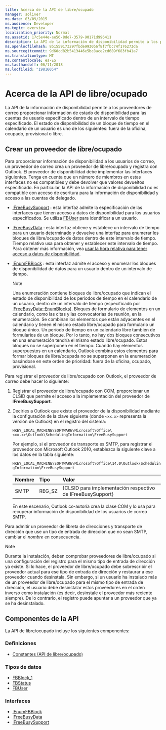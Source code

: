 ```yaml
---
title: Acerca de la API de libre/ocupado
manager: soliver
ms.date: 03/09/2015
ms.audience: Developer
ms.topic: overview
localization_priority: Normal
ms.assetid: 17c5e44e-ae56-8de7-3579-90171d996411
description: La API de la información de disponibilidad permite a los proveedores de correo proporcionar información de estado de disponibilidad para las cuentas de usuario especificado dentro de un intervalo de tiempo especificado.
ms.openlocfilehash: 8b1559173297fbde9930b6f8f7fbc74f176273da
ms.sourcegitcommit: 9d60cd82b5413446e5bc8ace2cd689f683fb41a7
ms.translationtype: MT
ms.contentlocale: es-ES
ms.lasthandoff: 06/11/2018
ms.locfileid: "19816054"
---
```

# <a name="about-the-freebusy-api"></a>Acerca de la API de libre/ocupado

La API de la información de disponibilidad permite a los proveedores de correo proporcionar información de estado de disponibilidad para las cuentas de usuario especificado dentro de un intervalo de tiempo especificado. El estado de disponibilidad de un bloque de tiempo en el calendario de un usuario es uno de los siguientes: fuera de la oficina, ocupado, provisional o libre.
  
## <a name="create-a-freebusy-provider"></a>Crear un proveedor de libre/ocupado

Para proporcionar información de disponibilidad a los usuarios de correo, un proveedor de correo crea un proveedor de libre/ocupado y registra con Outlook. El proveedor de disponibilidad debe implementar las interfaces siguientes. Tenga en cuenta que un número de miembros en estas interfaces no es compatibles y debe devolver que valores devueltos especificado. En particular, la API de la información de disponibilidad no es compatible con acceso de escritura para la información de disponibilidad y acceso a las cuentas de delegado.
  
- [IFreeBusySupport](ifreebusysupport.md) : esta interfaz admite la especificación de las interfaces que tienen acceso a datos de disponibilidad para los usuarios especificados. Se utiliza [FBUser](fbuser.md) para identificar a un usuario. 
    
- [IFreeBusyData](ifreebusydata.md) : esta interfaz obtiene y establece un intervalo de tiempo para un usuario determinado y devuelve una interfaz para enumerar los bloques de libre/ocupado de datos dentro de este intervalo de tiempo. Tiempo relativo usa para obtener y establecer este intervalo de tiempo. Para obtener más información, vea [usar la hora relativa para tener acceso a datos de disponibilidad](how-to-use-relative-time-to-access-free-busy-data.md).
    
- [IEnumFBBlock](ienumfbblock.md) : esta interfaz admite el acceso y enumerar los bloques de disponibilidad de datos para un usuario dentro de un intervalo de tiempo. 
    
   > [!NOTE]
   > Una enumeración contiene bloques de libre/ocupado que indican el estado de disponibilidad de los períodos de tiempo en el calendario de un usuario, dentro de un intervalo de tiempo (especificado por [IFreeBusyData::EnumBlocks](ifreebusydata-enumblocks.md)). Bloques de formulario de elementos en un calendario, como las citas y las convocatorias de reunión, en la enumeración. Se combinan los elementos que están adyacentes en el calendario y tienen el mismo estado libre/ocupado para formulario un bloque único. Un período de tiempo en un calendario libre también de formularios de un bloque. Por lo tanto, no hay dos bloques consecutivos en una enumeración tendría el mismo estado libre/ocupado. Estos bloques no se superponen en el tiempo. Cuando hay elementos superpuestos en un calendario, Outlook combina estos elementos para formar bloques de libre/ocupada no se superponen en la enumeración basándose en este orden de prioridad: fuera de la oficina, ocupado, provisional. 
  
Para registrar el proveedor de libre/ocupado con Outlook, el proveedor de correo debe hacer lo siguiente:
  
1. Registrar el proveedor de libre/ocupado con COM, proporcionar un CLSID que permite el acceso a la implementación del proveedor de **IFreeBusySupport**. 
    
2. Decirles a Outlook que existe el proveedor de la disponibilidad mediante la configuración de la clave siguiente (donde `<xx.x>` representa la versión de Outlook) en el registro del sistema: 
    
   `HKEY_LOCAL_MACHINE\SOFTWARE\Microsoft\Office\<xx.x>\Outlook\SchedulingInformation\FreeBusySupport`
    
   Por ejemplo, si el proveedor de transporte es SMTP, para registrar el proveedor con Microsoft Outlook 2010, establezca la siguiente clave a los datos en la tabla siguiente: 
    
   `HKEY_LOCAL_MACHINE\SOFTWARE\Microsoft\Office\14.0\Outlook\SchedulingInformation\FreeBusySupport`
    
   |Nombre |Tipo |Valor |
   |:-----|:-----|:-----|
   |SMTP  |REG_SZ  |{CLSID para implementación respectivo de IFreeBusySupport}  |
   
   En este escenario, Outlook co-autoría crea la clase COM y lo usa para recuperar información de disponibilidad de los usuarios de correo SMTP.
    
Para admitir un proveedor de libreta de direcciones y transporte de dirección que use un tipo de entrada de dirección que no sean SMTP, cambiar el *nombre* en consecuencia. 
  
> [!NOTE]
> Durante la instalación, deben comprobar proveedores de libre/ocupado si una configuración del registro para el mismo tipo de entrada de dirección ya existe. Si lo hace, el proveedor de libre/ocupado debe sobrescribir el proveedor actual para ese tipo de entrada de dirección y restaurar a ese proveedor cuando desinstala. Sin embargo, si un usuario ha instalado más de un proveedor de libre/ocupado para el mismo tipo de entrada de dirección, el usuario debe desinstalar estos proveedores en el orden inverso como instalación (es decir, desinstale el proveedor más reciente siempre). De lo contrario, el registro puede apuntar a un proveedor que ya se ha desinstalado. 
  
## <a name="api-components"></a>Componentes de la API

La API de libre/ocupado incluye los siguientes componentes:
  
### <a name="definitions"></a>Definiciones

- [Constantes (API de libre/ocupado)](constants-free-busy-api.md)
    
### <a name="data-types"></a>Tipos de datos

- [FBBlock_1](fbblock_1.md)
- [FBStatus](fbstatus.md)
- [FBUser](fbuser.md)
    
### <a name="interfaces"></a>Interfaces

- [IEnumFBBlock](ienumfbblock.md)
- [IFreeBusyData](ifreebusydata.md)
- [IFreeBusySupport](ifreebusysupport.md)
    

